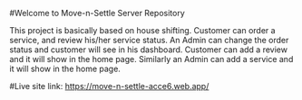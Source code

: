 #Welcome to Move-n-Settle Server Repository

This project is basically based on house shifting.
Customer can order a service, and review his/her service status.
An Admin can change the order status and customer will see in his dashboard.
Customer can add a review and it will show in the home page.
Similarly an Admin can add a service and it will show in the home page.

#Live site link: https://move-n-settle-acce6.web.app/